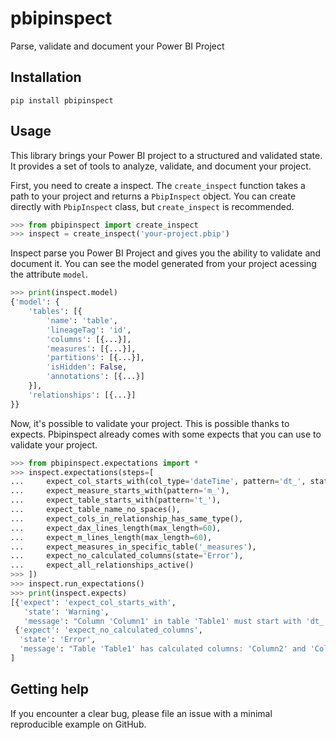 # pbipinspect

Parse, validate and document your Power BI Project

## Installation

```
pip install pbipinspect
```

## Usage

This library brings your Power BI project to a structured and validated state. It provides a set of tools to analyze, validate, and document your project.

First, you need to create a inspect. The `create_inspect` function takes a path to your project and returns a `PbipInspect` object. You can create directly with `PbipInspect` class, but `create_inspect` is recommended.

```python
>>> from pbipinspect import create_inspect
>>> inspect = create_inspect('your-project.pbip')
```

Inspect parse you Power BI Project and gives you the ability to validate and document it. You can see the model generated from your project acessing the attribute `model`.
```python
>>> print(inspect.model)
{'model': {
    'tables': [{
        'name': 'table',
        'lineageTag': 'id',
        'columns': [{...}],
        'measures': [{...}],
        'partitions': [{...}],
        'isHidden': False,
        'annotations': [{...}]
    }],
    'relationships': [{...}]
}}
```

Now, it's possible to validate your project. This is possible thanks to expects. Pbipinspect already comes with some expects that you can use to validate your project.

```python
>>> from pbipinspect.expectations import *
>>> inspect.expectations(steps=[
...     expect_col_starts_with(col_type='dateTime', pattern='dt_', state='Info'),
...     expect_measure_starts_with(pattern='m_'),
...     expect_table_starts_with(pattern='t_'),
...     expect_table_name_no_spaces(),
...     expect_cols_in_relationship_has_same_type(),
...     expect_dax_lines_length(max_length=60),
...     expect_m_lines_length(max_length=60),
...     expect_measures_in_specific_table('_measures'),
...     expect_no_calculated_columns(state='Error'),
...     expect_all_relationships_active()
>>> ])
>>> inspect.run_expectations()
>>> print(inspect.expects)
[{'expect': 'expect_col_starts_with',
   'state': 'Warning',
   'message': "Column 'Column1' in table 'Table1' must start with 'dt_'"},
 {'expect': 'expect_no_calculated_columns',
  'state': 'Error',
  'message': "Table 'Table1' has calculated columns: 'Column2' and 'Column3'"}
]
```

## Getting help

If you encounter a clear bug, please file an issue with a minimal reproducible example on GitHub.